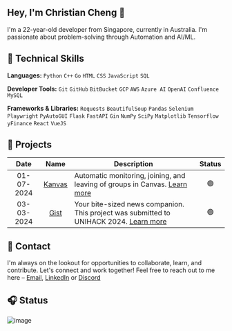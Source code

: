 ## Hey, I'm Christian Cheng 👋</h1>

I'm a 22-year-old developer from Singapore, currently in Australia. I'm passionate about problem-solving through Automation and AI/ML.

## 🧰 Technical Skills

**Languages:** `Python` `C++` `Go` `HTML` `CSS` `JavaScript` `SQL`

**Developer Tools:** `Git` `GitHub` `BitBucket` `GCP` `AWS` `Azure AI` `OpenAI` `Confluence` `MySQL`

**Frameworks & Libraries:** `Requests` `BeautifulSoup` `Pandas` `Selenium` `Playwright` `PyAutoGUI` `Flask` `FastAPI` `Gin` `NumPy` `SciPy` `Matplotlib` `Tensorflow` `yFinance` `React` `VueJS`

## 🚧 Projects

| Date | Name | Description | Status |
|:----:|:----:|-------------|:------:|
| 01-07-2024 | [Kanvas](https://github.com/christiancheng15/Kanvas) | Automatic monitoring, joining, and leaving of groups in Canvas. [Learn more](https://github.com/christiancheng15/Kanvas) | 🟢 |
| 03-03-2024 | [Gist](https://github.com/christiancheng15/UNIHACK-2024) | Your bite-sized news companion. This project was submitted to UNIHACK 2024. [Learn more](https://devpost.com/software/gist-ryfdhn) | 🟢 |

## 💬 Contact

I'm always on the lookout for opportunities to collaborate, learn, and contribute. Let's connect and work together! Feel free to reach out to me here – [Email](christiancheng15@gmail.com), [LinkedIn](https://www.linkedin.com/in/christiancheng15/) or [Discord](https://discordapp.com/users/910033554644295750)

## 🎧 Status

![image](https://discord-readme-badge.vercel.app/api?id=910033554644295750)
